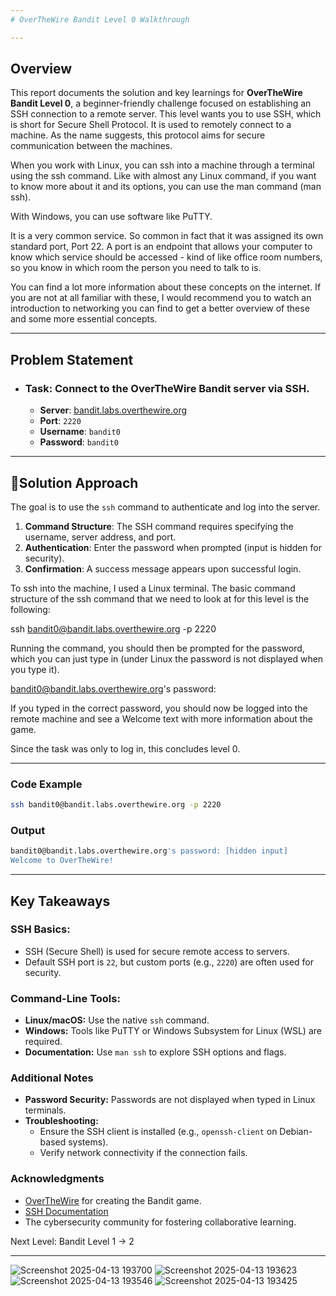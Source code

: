 ```yaml
---
# OverTheWire Bandit Level 0 Walkthrough

---
```


## **Overview**  
This report documents the solution and key learnings for **OverTheWire Bandit Level 0**, a beginner-friendly challenge focused on establishing an SSH connection to a remote server. This level wants you to use SSH, which is short for Secure Shell Protocol. It is used to remotely connect to a machine. As the name suggests, this protocol aims for secure communication between the machines.

When you work with Linux, you can ssh into a machine through a terminal using the ssh command. Like with almost any Linux command, if you want to know more about it and its options, you can use the man command (man ssh).

With Windows, you can use software like PuTTY.

It is a very common service. So common in fact that it was assigned its own standard port, Port 22. A port is an endpoint that allows your computer to know which service should be accessed - kind of like office room numbers, so you know in which room the person you need to talk to is.

You can find a lot more information about these concepts on the internet. If you are not at all familiar with these, I would recommend you to watch an introduction to networking you can find to get a better overview of these and some more essential concepts.
 


---

## **Problem Statement**

- ### **Task**: Connect to the OverTheWire Bandit server via SSH.  
  - **Server**: [bandit.labs.overthewire.org](bandit.labs.overthewire.org) 
  - **Port**: `2220`  
  - **Username**: `bandit0`  
  - **Password**: `bandit0`  

---

## 🚀**Solution Approach**
The goal is to use the `ssh` command to authenticate and log into the server.  
1. **Command Structure**: The SSH command requires specifying the username, server address, and port.  
2. **Authentication**: Enter the password when prompted (input is hidden for security).  
3. **Confirmation**: A success message appears upon successful login.  


To ssh into the machine, I used a Linux terminal. The basic command structure of the ssh command that we need to look at for this level is the following:

ssh bandit0@bandit.labs.overthewire.org -p 2220

Running the command, you should then be prompted for the password, which you can just type in (under Linux the password is not displayed when you type it).

bandit0@bandit.labs.overthewire.org's password:

If you typed in the correct password, you should now be logged into the remote machine and see a Welcome text with more information about the game.

Since the task was only to log in, this concludes level 0.

---

### **Code Example**  
```bash
ssh bandit0@bandit.labs.overthewire.org -p 2220
```
### **Output**
```bash
bandit0@bandit.labs.overthewire.org's password: [hidden input]
Welcome to OverTheWire!
```

---

## **Key Takeaways**

### SSH Basics:
- SSH (Secure Shell) is used for secure remote access to servers.
- Default SSH port is `22`, but custom ports (e.g., `2220`) are often used for security.

### Command-Line Tools:
- **Linux/macOS:** Use the native `ssh` command.
- **Windows:** Tools like PuTTY or Windows Subsystem for Linux (WSL) are required.
- **Documentation:** Use `man ssh` to explore SSH options and flags.


### **Additional Notes**
- **Password Security:** Passwords are not displayed when typed in Linux terminals.
- **Troubleshooting:**
  - Ensure the SSH client is installed (e.g., `openssh-client` on Debian-based systems).
  - Verify network connectivity if the connection fails.
 

### **Acknowledgments**
  - [OverTheWire](https://overthewire.org/) for creating the Bandit game.
  - [SSH Documentation](https://www.openssh.com/manual.html)
  - The cybersecurity community for fostering collaborative learning.



Next Level: Bandit Level 1 → 2

---

![Screenshot 2025-04-13 193700](https://github.com/user-attachments/assets/c0ae8b25-dedd-4c4c-bec4-8bec5df000ac)
![Screenshot 2025-04-13 193623](https://github.com/user-attachments/assets/24025232-ded1-4f82-9970-417eec7bc689)
![Screenshot 2025-04-13 193546](https://github.com/user-attachments/assets/6d9eabd6-5bab-4374-b83d-f4273cdab4d7)
![Screenshot 2025-04-13 193425](https://github.com/user-attachments/assets/be3db7cc-8096-4467-840a-cc1d94ed3646)
